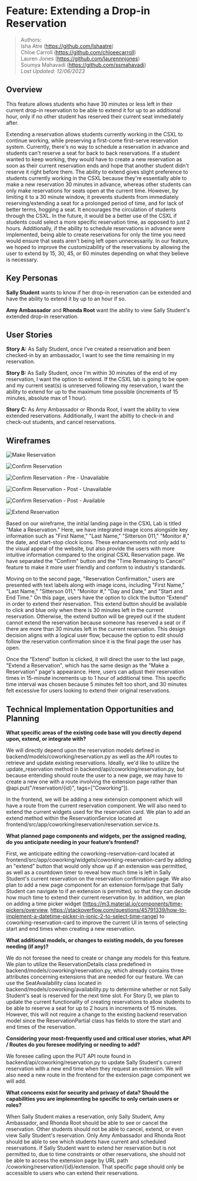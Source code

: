 # Feature: Extending a Drop-in Reservation

> Authors: <br>Isha Atre (https://github.com/Ishaatre) <br>Chloe Carroll (https://github.com/chloeecarroll) <br>Lauren Jones (https://github.com/laurennnjones) <br>Soumya Mahavadi (https://github.com/ssmahavadi) <br>_Last Updated: 12/06/2023_

## Overview

This feature allows students who have 30 minutes or less left in their current drop-in reservation to be able to extend it for up to an additional hour, only if no other student has reserved their current seat immediately after.

Extending a reservation allows students currently working in the CSXL to continue working, while preserving a first-come first-serve reservation system. Currently, there's no way to schedule a reservation in advance and students can't reserve a seat for back to back reservations. If a student wanted to keep working, they would have to create a new reservation as soon as their current reservation ends and hope that another student didn't reserve it right before them. The ability to extend gives slight preference to students currently working in the CSXL because they're essentially able to make a new reservation 30 minutes in advance, whereas other students can only make reservations for seats open at the current time. However, by limiting it to a 30 minute window, it prevents students from immediately reserving/extending a seat for a prolonged period of time, and for lack of better terms, hogging a seat. It encourages the circulation of students through the CSXL. In the future, it would be a better use of the CSXL if students could select a more specific reservation time, as opposed to just 2 hours. Additionally, if the ability to schedule reservations in advance were implemented, being able to create reservations for only the time you need would ensure that seats aren't being left open unnecessarily. In our feature, we hoped to improve the customizability of the reservations by allowing the user to extend by 15, 30, 45, or 60 minutes depending on what they believe is necessary.

## Key Personas

**Sally Student** wants to know if her drop-in reservation can be extended and have the ability to extend it by up to an hour if so.

**Amy Ambassador** and **Rhonda Root** want the ability to view Sally Student's extended drop-in reservation.

## User Stories

**Story A:**
As Sally Student, once I've created a reservation and been checked-in by an ambassador, I want to see the time remaining in my reservation.

**Story B:**
As Sally Student, once I'm within 30 minutes of the end of my reservation, I want the option to extend.
If the CSXL lab is going to be open and my current seat(s) is unreserved following my reservation, I want the ability to extend for up to the maximum time possible (increments of 15 minutes, absolute max of 1 hour).

**Story C:**
As Amy Ambassador or Rhonda Root, I want the ability to view extended reservations. Additionally, I want the abiltiy to check-in and check-out students, and cancel reservations.

## Wireframes

![Make Reservation](images/wireframe/make_res.png)

![Confirm Reservation](images/wireframe/confirm_res_inital.png)

![Confirm Reservation - Pre - Unavailable](images/wireframe/confirm_res_pre_UA.png)

![Confirm Reservation - Post - Unavailable](images/wireframe/confirm_res_post_UA.png)

![Confirm Reservation - Post - Available](images/wireframe/confirm_res_post_A.png)

![Extend Reservation](images/wireframe/extend_res.png)

Based on our wireframe, the initial landing page in the CSXL Lab is titled "Make a Reservation." Here, we have integrated image icons alongside key information such as "First Name," "Last Name," "Sitterson 011," "Monitor #," the date, and start-stop clock icons. These enhancements not only add to the visual appeal of the website, but also provide the users with more intuitive information compared to the original CSXL Reservation page. We have separated the "Confirm" button and the "Time Remaining to Cancel" feature to make it more user friendly and conform to industry's standards.

Moving on to the second page, "Reservation Confirmation," users are presented with text labels along with image icons, including "First Name," "Last Name," "Sitterson 011," "Monitor #," "Day and Date," and "Start and End Time." On this page, users have the option to click the button “Extend” in order to extend their reservation. This extend button should be available to click and blue only when there is 30 minutes left in the current reservation. Otherwise, the extend button will be greyed out if the student cannot extend the reservation because someone has reserved a seat or if there are more than 30 minutes left in the current reservation. This design decision aligns with a logical user flow, because the option to edit should follow the reservation confirmation since it is the final page the user has open.

Once the “Extend” button is clicked, it will direct the user to the last page, "Extend a Reservation", which has the same design as the "Make a Reservation" page's appearance. Here, users can adjust their reservation times in 15-minute increments up to 1 hour of additional time. This specific time interval was chosen because 5 minutes felt too short, and 30 minutes felt excessive for users looking to extend their original reservations.

## Technical Implementation Opportunities and Planning

**What specific areas of the existing code base will you directly depend upon, extend, or integrate with?**

We will directly depend upon the reservation models defined in backend/models/coworking/reservation.py as well as the API routes to retrieve and update existing reservations. Ideally, we'd like to utilize the update_reservation method in backend/api/coworking/reservation.py, but because entending should route the user to a new page, we may have to create a new one with a route involving the extension page rather than @api.put("/reservation/{id}", tags=["Coworking"]).

In the frontend, we will be adding a new extension component which will have a route from the current reservation component. We will also need to extend the current widgets used for the reservation card. We plan to add an extend method within the ReservationService located at frontend/src/app/coworking/reservation/reservation.service.ts.

**What planned page components and widgets, per the assigned reading, do you anticipate needing in your feature’s frontend?**

First, we anticipate editing the coworking-reservation-card located at frontend/src/app/coworking/widgets/coworking-reservation-card by adding an "extend" button that would only show up if an extension was permitted, as well as a countdown timer to reveal how much time is left in Sally Student's current reservation on the reservation confirmation page. We also plan to add a new page component for an extension form/page that Sally Student can navigate to if an extension is permitted, so that they can decide how much time to extend their current reservation by. In addition, we plan on adding a time picker widget (<https://m3.material.io/components/time-pickers/overview>, <https://stackoverflow.com/questions/45791339/how-to-implement-a-datetime-picker-in-ionic-2-to-select-time-range>) to coworking-reservation-card to improve the current UI in terms of selecting start and end times when creating a new reservation.

**What additional models, or changes to existing models, do you foresee needing (if any)?**

We do not foresee the need to create or change any models for this feature. We plan to utilize the ReservationDetails class predefined in backend/models/coworking/reservation.py, which already contains three attributes concerning extensions that are needed for our feature. We can use the SeatAvailability class located in backend/models/coworking/availability.py to determine whether or not Sally Student's seat is reserved for the next time slot. For Story D, we plan to update the current functionality of creating reservations to allow students to be able to reserve a seat for up to 2 hours in increments of 15 minutes. However, this will not require a change to the existing backend reservation model since the ReservationPartial class has fields to store the start and end times of the reservation.

**Considering your most-frequently used and critical user stories, what API / Routes do you foresee modifying or needing to add?**

We foresee calling upon the PUT API route found in backend/api/coworking/reservation.py to update Sally Student's current reservation with a new end time when they request an extension. We will also need a new route in the frontend for the extension page component we will add.

**What concerns exist for security and privacy of data? Should the capabilities you are implementing be specific to only certain users or roles?**

When Sally Student makes a reservation, only Sally Student, Amy Ambassador, and Rhonda Root should be able to see or cancel the reservation. Other students should not be able to cancel, extend, or even view Sally Student's reservation. Only Amy Ambassador and Rhonda Root should be able to see which students have current and scheduled reservations. If Sally Student want to extend her reservation but is not permitted to, due to time constraints or other reservations, she should not be able to access the extension page by URL path /coworking/reservation/{id}/extension. That specific page should only be accessible to users who can extend their reservations.

